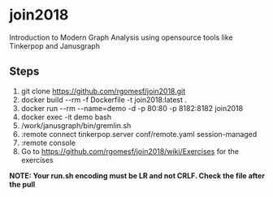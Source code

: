 # join2018
Introduction to Modern Graph Analysis using opensource tools like Tinkerpop and Janusgraph


## Steps
1. git clone https://github.com/rgomesf/join2018.git
2. docker build --rm -f Dockerfile -t join2018:latest .
3. docker run --rm --name=demo -d -p 80:80 -p 8182:8182 join2018
4. docker exec -it demo bash
5. /work/janusgraph/bin/gremlin.sh
6. :remote connect tinkerpop.server conf/remote.yaml session-managed
7. :remote console
8. Go to https://github.com/rgomesf/join2018/wiki/Exercises for the exercises  

**NOTE: Your run.sh encoding must be LR and not CRLF. Check the file after the pull**